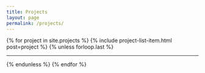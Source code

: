 ```yaml
---
title: Projects
layout: page
permalink: /projects/
---
```

<div class="project-list">
{% for project in site.projects %}
{% include project-list-item.html post=project %}
{% unless forloop.last %}
<hr/>
{% endunless %}
{% endfor %}
</div>